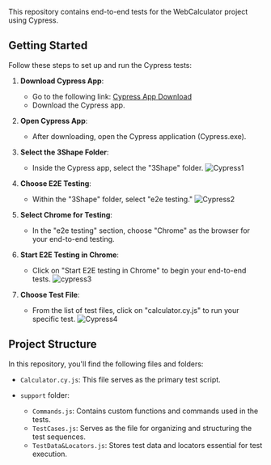 This repository contains end-to-end tests for the WebCalculator project using Cypress. 

## Getting Started

Follow these steps to set up and run the Cypress tests:

1. **Download Cypress App**:
   - Go to the following link: [Cypress App Download](https://download.cypress.io/app)
   - Download the Cypress app.

2. **Open Cypress App**:
   - After downloading, open the Cypress application (Cypress.exe).

3. **Select the 3Shape Folder**:
   - Inside the Cypress app, select the "3Shape" folder.
   ![Cypress1](https://github.com/DamjanXO/WebCalculator/assets/31394543/7a74caeb-9897-44ff-b6ff-d8db8c049080)

4. **Choose E2E Testing**:
   - Within the "3Shape" folder, select "e2e testing."
   ![Cypress2](https://github.com/DamjanXO/WebCalculator/assets/31394543/e761fee4-2827-4c18-a737-adcb924334e8)

5. **Select Chrome for Testing**:
   - In the "e2e testing" section, choose "Chrome" as the browser for your end-to-end testing.

6. **Start E2E Testing in Chrome**:
   - Click on "Start E2E testing in Chrome" to begin your end-to-end tests.
![cypress3](https://github.com/DamjanXO/WebCalculator/assets/31394543/4840a460-fd56-4b3c-b00f-4ec1409747c2)

7. **Choose Test File**:
   - From the list of test files, click on "calculator.cy.js" to run your specific test.
   ![Cypress4](https://github.com/DamjanXO/WebCalculator/assets/31394543/93411d5d-acb4-4fd3-bae2-cdbedd2dc924)




## Project Structure

In this repository, you'll find the following files and folders:

- `Calculator.cy.js`: This file serves as the primary test script.

- `support` folder:
  - `Commands.js`: Contains custom functions and commands used in the tests.
  - `TestCases.js`: Serves as the file for organizing and structuring the test sequences.
  - `TestData&Locators.js`: Stores test data and locators essential for test execution.
